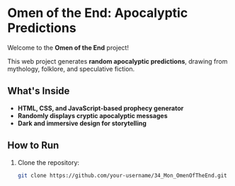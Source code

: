 # Omen of the End: Apocalyptic Predictions

Welcome to the **Omen of the End** project!

This web project generates **random apocalyptic predictions**, drawing from mythology, folklore, and speculative fiction.

## What's Inside
- **HTML, CSS, and JavaScript-based prophecy generator**
- **Randomly displays cryptic apocalyptic messages**
- **Dark and immersive design for storytelling**

## How to Run

1. Clone the repository:
   ```bash
   git clone https://github.com/your-username/34_Mon_OmenOfTheEnd.git
